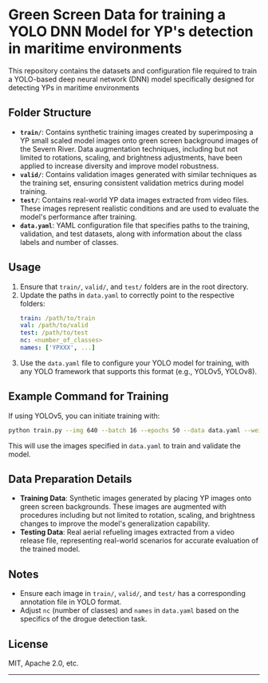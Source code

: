 # Green Screen Data for training a YOLO DNN Model for YP's detection in maritime environments

This repository contains the datasets and configuration file required to train a YOLO-based deep neural network (DNN) model specifically designed for detecting YPs in maritime environments

## Folder Structure

- **`train/`**: Contains synthetic training images created by superimposing a YP small scaled model images onto green screen background images of the Severn River. Data augmentation techniques, including but not limited to rotations, scaling, and brightness adjustments, have been applied to increase diversity and improve model robustness.
- **`valid/`**: Contains validation images generated with similar techniques as the training set, ensuring consistent validation metrics during model training.
- **`test/`**: Contains real-world YP data images extracted from video files. These images represent realistic conditions and are used to evaluate the model's performance after training.
- **`data.yaml`**: YAML configuration file that specifies paths to the training, validation, and test datasets, along with information about the class labels and number of classes.

## Usage

1. Ensure that `train/`, `valid/`, and `test/` folders are in the root directory.
2. Update the paths in `data.yaml` to correctly point to the respective folders:
   ```yaml
   train: /path/to/train
   val: /path/to/valid
   test: /path/to/test
   nc: <number_of_classes>
   names: ['YPXXX', ...]
   ```
3. Use the `data.yaml` file to configure your YOLO model for training, with any YOLO framework that supports this format (e.g., YOLOv5, YOLOv8).

## Example Command for Training

If using YOLOv5, you can initiate training with:
```bash
python train.py --img 640 --batch 16 --epochs 50 --data data.yaml --weights yolov5s.pt
```
This will use the images specified in `data.yaml` to train and validate the model.

## Data Preparation Details

- **Training Data**: Synthetic images generated by placing YP images onto green screen backgrounds. These images are augmented with procedures including but not limited to rotation, scaling, and brightness changes to improve the model's generalization capability.
- **Testing Data**: Real aerial refueling images extracted from a video release file, representing real-world scenarios for accurate evaluation of the trained model.

## Notes

- Ensure each image in `train/`, `valid/`, and `test/` has a corresponding annotation file in YOLO format.
- Adjust `nc` (number of classes) and `names` in `data.yaml` based on the specifics of the drogue detection task.

## License

MIT, Apache 2.0, etc.

---

